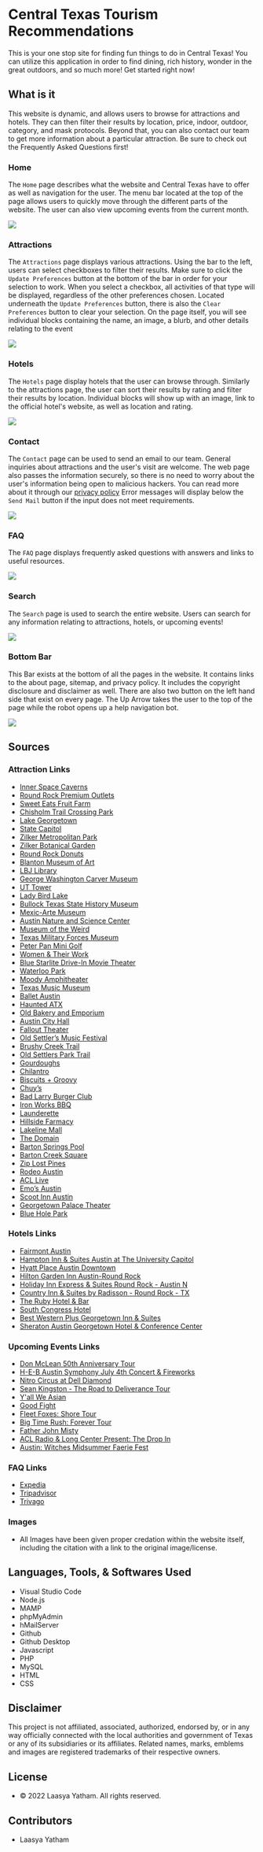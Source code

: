 # Central Texas Tourism Recommendations
This is your one stop site for finding fun things to do in Central Texas! You can utilize this application in order to find dining, rich history, wonder in the great outdoors, and so much more! Get started
right now!

## What is it
This website is dynamic, and allows users to browse for attractions and hotels. They can then filter their results by location, price, indoor, outdoor, category, and mask protocols. Beyond that, you can also contact our team to get more information about a particular attraction. Be sure to check out the Frequently Asked Questions first!

### Home
The `Home` page describes what the website and Central Texas have to offer as well as navigation for the user. The menu bar located at the top of the page allows users to quickly move through the different parts of the website. The user can also view upcoming events from the current month.

![](homePage.png)

### Attractions
The `Attractions` page displays various attractions. Using the bar to the left, users can select checkboxes to filter their results. Make sure to click the `Update Preferences` button at the bottom of the bar in order for your selection to work. When you select a checkbox, all activities of that type will be displayed, regardless of the other preferences chosen. Located underneath the `Update Preferences` button, there is also the `Clear Preferences` button to clear your selection. On the page itself, you will see individual blocks containing the name, an image, a blurb, and other details relating to the event

![](attractionsPage.png)

### Hotels
The `Hotels` page display hotels that the user can browse through. Similarly to the attractions page, the user can sort their results by rating and filter their results by location. Individual blocks will show up with an image, link to the official hotel's website, as well as location and rating.

![](hotelsPage.png)

### Contact
The `Contact` page can be used to send an email to our team. General inquiries about attractions and the user's visit are welcome. The web page also passes the information securely, so there is no need to worry about the user's information being open to malicious hackers. You can read more about it through our [privacy policy](http://localhost:81/extra/privacy.php) Error messages will display below the `Send Mail` button if the input does not meet requirements.

![](contactPage.png)

### FAQ
The `FAQ` page displays frequently asked questions with answers and links to useful resources.

![](faqPage.png)

### Search 
The `Search` page is used to search the entire website. Users can search for any information relating to attractions, hotels, or upcoming events!

![](searchPage.png)

### Bottom Bar
This Bar exists at the bottom of all the pages in the website. It contains links to the about page, sitemap, and privacy policy. It includes the copyright disclosure and disclaimer as well. There are also two button on the left hand side that exist on every page. The Up Arrow takes the user to the top of the page while the robot opens up a help navigation bot.

![](bottomBar.png)

## Sources
### Attraction Links
- [Inner Space Caverns](https://innerspacecavern.com/)
- [Round Rock Premium Outlets](https://www.premiumoutlets.com/outlet/round-rock)
- [Sweet Eats Fruit Farm](https://www.sweeteats.com/)
- [Chisholm Trail Crossing Park](https://www.roundrocktexas.gov/park/chisholm-trail-crossing-park/)
- [Lake Georgetown](https://visit.georgetown.org/lake-georgetown-2/)
- [State Capitol](https://tspb.texas.gov/prop/tc/tc/capitol.html)
- [Zilker Metropolitan Park](https://www.austintexas.gov/department/zilker-metropolitan-park)
- [Zilker Botanical Garden](https://zilkergarden.org/)
- [Round Rock Donuts](https://roundrockdonuts.com/)
- [Blanton Museum of Art](https://blantonmuseum.org/)
- [LBJ Library](https://www.lbjlibrary.org/)
- [George Washington Carver Museum](https://www.austintexas.gov/department/george-washington-carver-museum-cultural-and-genealogy-center)
- [UT Tower](https://tower.utexas.edu/)
- [Lady Bird Lake](https://www.austintexas.gov/page/lady-bird-lake)
- [Bullock Texas State History Museum](https://www.thestoryoftexas.com/)
- [Mexic-Arte Museum](https://mexic-artemuseum.org/)
- [Austin Nature and Science Center](https://www.austintexas.gov/department/austin-nature-science-center)
- [Museum of the Weird](https://www.museumoftheweird.com/)
- [Texas Military Forces Museum](https://www.texasmilitaryforcesmuseum.org/)
- [Peter Pan Mini Golf](https://peterpanminigolf.com/)
- [Women & Their Work](https://womenandtheirwork.org/)
- [Blue Starlite Drive-In Movie Theater](https://www.bluestarlitedrivein.com/downtown)
- [Waterloo Park](https://waterloogreenway.org/visit-waterloo-park/)
- [Moody Amphitheater](https://www.moodyamphitheater.com/)
- [Texas Music Museum](https://www.texasmusicmuseum.org/)
- [Ballet Austin](https://balletaustin.org/?_ga=2.137548656.1975296891.1647358249-1368057355.1647358249)
- [Haunted ATX](https://hauntedatx.com/)
- [Old Bakery and Emporium](https://www.austintexas.gov/department/old-bakery-and-emporium)
- [Austin City Hall](https://www.austintexas.gov/government/city-hall)
- [Fallout Theater](https://falloutcomedy.com/)
- [Old Settler’s Music Festival](https://oldsettlersmusicfest.org/)
- [Brushy Creek Trail](https://www.roundrocktexas.gov/city-departments/parks-and-recreation/parks-and-trails/trails/)
- [Old Settlers Park Trail](https://www.roundrocktexas.gov/city-departments/parks-and-recreation/parks-and-trails/trails/)
- [Gourdoughs](https://gourdoughs.com/)
- [Chilantro](https://www.chilantrobbq.com/)
- [Biscuits + Groovy](https://iwantbiscuits.com/)
- [Chuy’s](https://www.chuys.com/locations/austin/round-rock)
- [Bad Larry Burger Club](https://www.instagram.com/badlarryburgerclub/?hl=en)
- [Iron Works BBQ](https://www.ironworksbbq.com/)
- [Launderette](https://launderetteaustin.com/)
- [Hillside Farmacy](http://hillsidefarmacy.com/)
- [Lakeline Mall](https://www.simon.com/mall/lakeline-mall)
- [The Domain](https://www.simon.com/mall/the-domain)
- [Barton Springs Pool](https://www.austintexas.gov/department/barton-springs-pool)
- [Barton Creek Square](https://www.simon.com/mall/barton-creek-square)
- [Zip Lost Pines](https://ziplostpines.com/)
- [Rodeo Austin](https://rodeoaustin.com/)
- [ACL Live](https://acl-live.com/)
- [Emo’s Austin]( https://www.emosaustin.com/)
- [Scoot Inn Austin](https://scootinnaustin.com/)
- [Georgetown Palace Theater](https://www.georgetownpalace.com/)
- [Blue Hole Park](https://parks.georgetown.org/blue-hole/)

### Hotels Links
 - [Fairmont Austin](https://www.fairmont.com/austin/?cmpid=google_aus_search-brand-ww_branded-e-revsh&kpid=go_cmp-850421913_adg-42056489166_ad-430485489813_kwd-300169347291_dev-c_ext-_prd-&gclid=CjwKCAjwnZaVBhA6EiwAVVyv9LI1Yx2zP5q7yjGXWbwfXOwB1vn8RukBGzx0UbqdCsfa37nJR4LuphoCl30QAvD_BwE)
 - [Hampton Inn & Suites Austin at The University Capitol](https://www.guestreservations.com/Hampton-Inn-Suites-Austin-The-University-Capitol/booking?gclid=CjwKCAjwnZaVBhA6EiwAVVyv9JJ2XHHgGnAPNSTVtUta1z6xwi-cIH9Y-hwA2wA6T2loFlCESOd2xxoCJr8QAvD_BwE)
 - [Hyatt Place Austin Downtown](https://www.hyatt.com/en-US/hotel/texas/hyatt-place-austin-downtown/auszd?src=adm_sem_crp_chico_crp_ppc_NAM-UnitedStates-TX-Austin-HP-AUSZD_google_Evergreen2022_e_hyatt%20place%20austin%20downtown&gclid=CjwKCAjwnZaVBhA6EiwAVVyv9FEmyNdx1EM3Ww8AgFgwfEKmNCy4WIMOHrm8uLAcOXT_4Mk1DzZeuhoCgKYQAvD_BwE)
 - [Hilton Garden Inn Austin-Round Rock](https://www.hilton.com/en/locations/usa/texas/round-rock/hilton-garden-inn/?WT.mc_id=zlada0ww1gi2psh3ggl4advbpp5dkt6multibr7_153663322_1003528&gclid=CjwKCAjwnZaVBhA6EiwAVVyv9Gtl_u24xXEYLLFgt1IBHb93N8Z6okUB9BkcxaqjcfRUxsuBoI6TDhoCvTMQAvD_BwE&gclsrc=aw.ds)
 - [Holiday Inn Express & Suites Round Rock - Austin N](https://www.hiexpress.com/hotels/us/en/find-hotels/hotel/list?fromRedirect=true&qSrt=sBR&qIta=99504425&icdv=99504425&qDest=Round%20Rock,%20TX,%20United%20States&setPMCookies=true&dp=true&gclid=CjwKCAjwnZaVBhA6EiwAVVyv9CWh2EBG5HyOyY5NxGGWeSnSVN1o2On5tpJYX4B1z13Q6F2lEV_dtRoCo-8QAvD_BwE&cm_mmc=PDSEA-_-G_F-AMER_FS-USA_H-AMER_HS-USA_EX_BRI_EXM_HOTEL-RNDRK&srb_u=1)
 - [Country Inn & Suites by Radisson - Round Rock - TX](https://www.radissonhotelsamericas.com/en-us/hotels/country-inn-round-rock-tx?facilitatorId=GOOGLE&cid=a:ps+b:ggl+c:amer+e:cis+d:us+f:en-US+g:ho+h:TXROUND&gclid=CjwKCAjwnZaVBhA6EiwAVVyv9IoBSsT0WyIVbZ13s9ShzzevKTK5zr0yOmRFQ28xpbGhi5kbBvrk3hoClYsQAvD_BwE)
 - [The Ruby Hotel & Bar](https://therubyhotel.com/rooms?gclid=CjwKCAjwnZaVBhA6EiwAVVyv9O8TQmvHgMVIlwPs7CAemghe2ekn80cV4jH2fnyN5JmVGF7KddziSBoCFzgQAvD_BwE)
 - [South Congress Hotel](https://southcongresshotel.com/)
 - [Best Western Plus Georgetown Inn & Suites](https://www.bestwestern.com/en_US/book/hotel-rooms.44689.html?iata=00171880&ssob=BLBWI0004G&cid=BLBWI0004G:google:gmb:44689)
 - [Sheraton Austin Georgetown Hotel & Conference Center](https://www.marriott.com/en-us/hotels/ilegt-sheraton-austin-georgetown-hotel-and-conference-center/overview/)

### Upcoming Events  Links
 - [Don McLean 50th Anniversary Tour](https://tickets.austintheatre.org/7559/7560)
 - [H-E-B Austin Symphony July 4th Concert & Fireworks](https://www.kmfa.org/pages/3652-austin-symphony-orchestra-heb-july-4th-concert-fireworks)
 - [Nitro Circus at Dell Diamond](https://www.milb.com/round-rock/fans/nitro-circus)
 - [Sean Kingston - The Road to Deliverance Tour](https://www.prekindle.com/event/75117-sean-kingston-austin)
 - [Y'all We Asian](https://falloutcomedy.com/shows/yall-we-asian/)
 - [Good Fight](https://falloutcomedy.com/shows/good-fight-2/)
 - [Fleet Foxes: Shore Tour](https://www.moodyamphitheater.com/events/fleet-foxes)
 - [Big Time Rush: Forever Tour](https://www.moodyamphitheater.com/events/big-time-rush)
 - [Father John Misty](https://www.moodyamphitheater.com/events/father-john-misty)
 - [ACL Radio & Long Center Present: The Drop In](https://thelongcenter.org/upcoming-calendar/?gclid=Cj0KCQjw-daUBhCIARIsALbkjSZYXK7n6hxZbP54mwOncDwojsSCfZSV_TSU38FL8lvqxpEc7G9HU_kaAtA2EALw_wcB)
 - [Austin: Witches Midsummer Faerie Fest](https://txartisan.com/all-events/austin-witches-midsummer-faerie-fest/)

### FAQ Links
- [Expedia](https://www.expedia.com/)
- [Tripadvisor](https://www.tripadvisor.com/)
- [Trivago](https://www.trivago.com/)

### Images
 - All Images have been given proper credation within the website itself, including the citation with a link to the original image/license.


## Languages, Tools, & Softwares Used
- Visual Studio Code
- Node.js
- MAMP
- phpMyAdmin
- hMailServer
- Github
- Github Desktop
- Javascript
- PHP
- MySQL
- HTML
- CSS

## Disclaimer
This project is not affiliated, associated, authorized, endorsed by, or in any way officially connected with the local authorities and government of Texas or any of its subsidiaries or its affiliates. Related names, marks, emblems and images are registered trademarks of their respective owners.

## License
- &copy; 2022 Laasya Yatham. All rights reserved.

## Contributors
- Laasya Yatham

